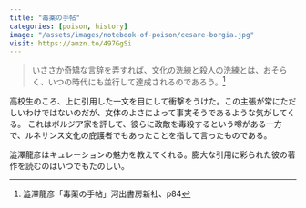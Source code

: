 ```yaml
---
title: "毒薬の手帖"
categories: [poison, history]
image: "/assets/images/notebook-of-poison/cesare-borgia.jpg"
visit: https://amzn.to/497GgSi
---
```


> いささか奇矯な言辞を弄すれば、文化の洗練と殺人の洗練とは、おそらく、いつの時代にも並行して達成されるのであろう。[^1]

高校生のころ、上に引用した一文を目にして衝撃をうけた。この主張が常にただしいわけではないのだが、文体のよさによって事実そうであるような気がしてくる。
これはボルジア家を評して、彼らに政敵を毒殺するという噂がある一方で、ルネサンス文化の庇護者でもあったことを指して言ったものである。

澁澤龍彦はキュレーションの魅力を教えてくれる。膨大な引用に彩られた彼の著作を読むのはいつでもたのしい。

[^1]:澁澤龍彦「毒薬の手帖」河出書房新社、p84
